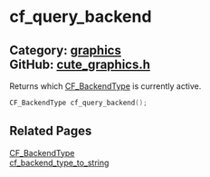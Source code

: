 # cf_query_backend

Category: [graphics](https://github.com/RandyGaul/cute_framework/blob/master/docs/api_reference?id=graphics)  
GitHub: [cute_graphics.h](https://github.com/RandyGaul/cute_framework/blob/master/include/cute_graphics.h)  
---

Returns which [CF_BackendType](https://github.com/RandyGaul/cute_framework/blob/master/docs/graphics/cf_backendtype.md) is currently active.

```cpp
CF_BackendType cf_query_backend();
```

## Related Pages

[CF_BackendType](https://github.com/RandyGaul/cute_framework/blob/master/docs/graphics/cf_backendtype.md)  
[cf_backend_type_to_string](https://github.com/RandyGaul/cute_framework/blob/master/docs/graphics/cf_backend_type_to_string.md)  

